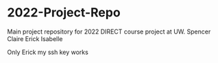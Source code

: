 # 2022-Project-Repo
Main project repository for 2022 DIRECT course project at UW.
Spencer
Claire
Erick
Isabelle



Only Erick
my ssh key works
